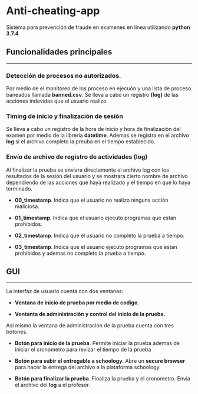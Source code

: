 # Anti-cheating-app

Sistema para prevención de fraude en examenes en linea utilizando **python 3.7.4**

## Funcionalidades principales
***
### Detección de procesos no autorizados.

Por medio de el monitoreo de los proceso en ejecuón y una lista de proceso baneados llamada **banned.csv**. Se lleva a cabo un registro **(log)** de las acciones indevidas que el usuario realizo.


### Timing de inicio y finalización de sesión

Se lleva a cabo un registro de la hora de inicio y hora de finalización del examen por medio de la libreria **datetime**. Ademas se registra en el archivo **log** si el archivo completo la preuba en el tiempo establecido.


### Envío de archivo de registro de actividades (log)

Al finalizar la prueba se enviara directamente el archivo log con los resultados de la sesión del usuario y se mostrara cierto nombre de archivo dependiendo de las acciones que haya realizado y el tiempo en que lo haya terminado.

* **00_timestamp**. Indica que el usuario no realizo ninguna acción maliciosa.

* **01_timestamp**. Indica que el usuario ejecuto programas que estan prohibidos.

* **02_timestamp**. Indica que el usuario no completo la prueba a tiempo.

* **03_timestamp**. Indica que el usuario ejecuto programas que estan prohibidos y ademas no completo la prueba a tiempo.


## GUI
***
La interfaz de usuario cuenta con dos ventanas:

* **Ventana de inicio de prueba por medio de codigo**.

* **Ventanta de administración y control del inicio de la prueba.**


Asi mismo la ventana de administración de la prueba cuenta con tres botones.

* **Botón para inicio de la prueba**. Permite iniciar la prueba ademas de iniciar el cronometro para revizar el tiempo de la prueba

* **Botón para subir el entregable a schoology**. Abre un **secure browser** para hacer la entrega del archivo a la plataforma schoology.

* **Botón para finalizar la prueba**. Finaliza la prueba  y el cronometro. Envia el archivo del **log** a el profesor.

